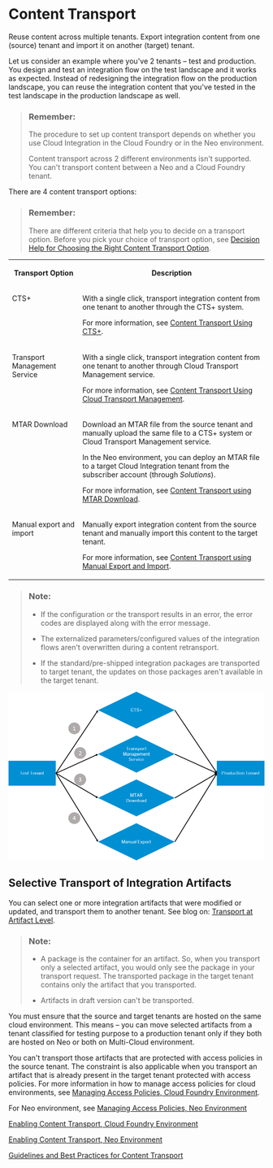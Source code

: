 <!-- loioe3c79d65aa604b80992e20609881ad7a -->

# Content Transport

Reuse content across multiple tenants. Export integration content from one \(source\) tenant and import it on another \(target\) tenant.

Let us consider an example where you've 2 tenants – test and production. You design and test an integration flow on the test landscape and it works as expected. Instead of redesigning the integration flow on the production landscape, you can reuse the integration content that you've tested in the test landscape in the production landscape as well.

> ### Remember:  
> The procedure to set up content transport depends on whether you use Cloud Integration in the Cloud Foundry or in the Neo environment.
> 
> Content transport across 2 different environments isn't supported. You can't transport content between a Neo and a Cloud Foundry tenant.

There are 4 content transport options:

> ### Remember:  
> There are different criteria that help you to decide on a transport option. Before you pick your choice of transport option, see [Decision Help for Choosing the Right Content Transport Option](decision-help-for-choosing-the-right-content-transport-option-19e0e73.md).


<table>
<tr>
<th valign="top">

Transport Option



</th>
<th valign="top">

Description



</th>
</tr>
<tr>
<td valign="top">

CTS+



</td>
<td valign="top">

With a single click, transport integration content from one tenant to another through the CTS+ system.

For more information, see [Content Transport Using CTS+](content-transport-using-cts-3cdfb51.md).



</td>
</tr>
<tr>
<td valign="top">

Transport Management Service



</td>
<td valign="top">

With a single click, transport integration content from one tenant to another through Cloud Transport Management service.

For more information, see [Content Transport Using Cloud Transport Management](content-transport-using-cloud-transport-management-d458b17.md).



</td>
</tr>
<tr>
<td valign="top">

MTAR Download



</td>
<td valign="top">

Download an MTAR file from the source tenant and manually upload the same file to a CTS+ system or Cloud Transport Management service.

In the Neo environment, you can deploy an MTAR file to a target Cloud Integration tenant from the subscriber account \(through *Solutions*\).

For more information, see [Content Transport using MTAR Download](content-transport-using-mtar-download-c111710.md).



</td>
</tr>
<tr>
<td valign="top">

Manual export and import



</td>
<td valign="top">

Manually export integration content from the source tenant and manually import this content to the target tenant.

For more information, see [Content Transport using Manual Export and Import](content-transport-using-manual-export-and-import-fd23e14.md).



</td>
</tr>
</table>

> ### Note:  
> -   If the configuration or the transport results in an error, the error codes are displayed along with the error message.
> 
> -   The externalized parameters/configured values of the integration flows aren't overwritten during a content retransport.
> 
> -   If the standard/pre-shipped integration packages are transported to target tenant, the updates on those packages aren't available in the target tenant.



![](images/CPI_Content_Transport_Overview_029fdd4.png)



<a name="loioe3c79d65aa604b80992e20609881ad7a__section_i3f_srf_bqb"/>

## Selective Transport of Integration Artifacts

You can select one or more integration artifacts that were modified or updated, and transport them to another tenant. See blog on: [Transport at Artifact Level](https://blogs.sap.com/2021/06/21/sap-cloud-integration-transport-at-artifact-level/).

> ### Note:  
> -   A package is the container for an artifact. So, when you transport only a selected artifact, you would only see the package in your transport request. The transported package in the target tenant contains only the artifact that you transported.
> 
> -   Artifacts in draft version can't be transported.

You must ensure that the source and target tenants are hosted on the same cloud environment. This means – you can move selected artifacts from a tenant classified for testing purpose to a production tenant only if they both are hosted on Neo or both on Multi-Cloud environment.

You can't transport those artifacts that are protected with access policies in the source tenant. The constraint is also applicable when you transport an artifact that is already present in the target tenant protected with access policies. For more information in how to manage access policies for cloud environments, see [Managing Access Policies, Cloud Foundry Environment](../Operations/managing-access-policies-cloud-foundry-environment-7db3c87.md).

For Neo environment, see [Managing Access Policies, Neo Environment](../Operations/managing-access-policies-neo-environment-18f06d4.md)

[Enabling Content Transport, Cloud Foundry Environment](enabling-content-transport-cloud-foundry-environment-452c677.md "All the tasks mentioned here are one-time activities. The tenant administrator performs these tasks to enable content transport.")

[Enabling Content Transport, Neo Environment](enabling-content-transport-neo-environment-425db2b.md "")

[Guidelines and Best Practices for Content Transport](guidelines-and-best-practices-for-content-transport-8a8aa38.md "Cloud Integration offers different options to transport integration content. There are certain criteria that help you to decide which option to choose for your integration project.")

